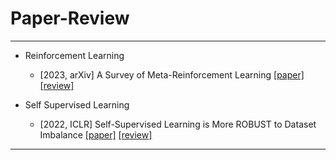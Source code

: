 # Paper-Review
---

- Reinforcement Learning 
    - [2023, arXiv] A Survey of Meta-Reinforcement Learning [[paper]](https://arxiv.org/abs/2301.08028) [[review]](https://github.com/junginkim23/Paper-Review/blob/master/JunginKim/Week%201/%5B2023%2CarXiv%5D%20A%20Survey%20of%20Meta-Reinforcement%20Learning.pdf)

- Self Supervised Learning 
    - [2022, ICLR] Self-Supervised Learning is More ROBUST to Dataset Imbalance [[paper]](https://arxiv.org/abs/2110.05025) [[review]]()
---
